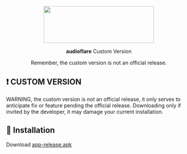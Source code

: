 <div align="center">
  <img src="../assets/design/app_logo.svg" width="300" height="100" />    
  <p><b>audioflare</b> Custom Version</p>
  <p>Remember, the custom version is not an official release.</p>
</div>

## ❗ CUSTOM VERSION
WARNING, the custom version is not an official release, it only serves to anticipate fix or feature pending the official release. Downloading only if invited by the developer, it may damage your current installation.

## 📲 Installation
Download [app-release.apk](https://raw.githubusercontent.com/skylinemusiccds/audioflare/master/customVersion/app-release.apk)